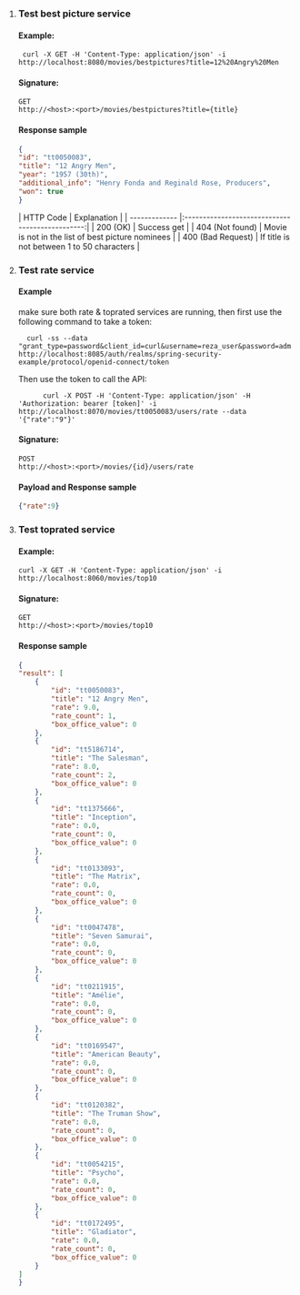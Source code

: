 1. ### Test best picture service

   #### Example:

        curl -X GET -H 'Content-Type: application/json' -i http://localhost:8080/movies/bestpictures?title=12%20Angry%20Men

   #### Signature:
    ```
    GET
    http://<host>:<port>/movies/bestpictures?title={title}
    ```
   #### Response sample

    ```json
    {
    "id": "tt0050083",
    "title": "12 Angry Men",
    "year": "1957 (30th)",
    "additional_info": "Henry Fonda and Reginald Rose, Producers",
    "won": true
    }
    ```

   | HTTP Code                 | Explanation             |
       | -------------             |:-----------------------------------------------:|
   | 200 (OK)                  | Success get |
   | 404 (Not found)           | Movie is not in the list of best picture nominees     |
   | 400 (Bad Request)         | If title is not between 1 to 50 characters     |

2. ### Test rate service

   #### Example

   make sure both rate & toprated services are running, then first use the following command to take a token:

         curl -ss --data "grant_type=password&client_id=curl&username=reza_user&password=admin" http://localhost:8085/auth/realms/spring-security-example/protocol/openid-connect/token

   Then use the token to call the API:

             curl -X POST -H 'Content-Type: application/json' -H 'Authorization: bearer [token]' -i http://localhost:8070/movies/tt0050083/users/rate --data '{"rate":"9"}'

   #### Signature:
    ```
    POST
    http://<host>:<port>/movies/{id}/users/rate
    ```
   #### Payload and Response sample

    ```json
    {"rate":9}
    ```

3. ### Test toprated service

   #### Example:
   
       curl -X GET -H 'Content-Type: application/json' -i http://localhost:8060/movies/top10

   #### Signature:
    ```
    GET
    http://<host>:<port>/movies/top10
    ```
   #### Response sample

    ```json
    {
    "result": [
        {
            "id": "tt0050083",
            "title": "12 Angry Men",
            "rate": 9.0,
            "rate_count": 1,
            "box_office_value": 0
        },
        {
            "id": "tt5186714",
            "title": "The Salesman",
            "rate": 8.0,
            "rate_count": 2,
            "box_office_value": 0
        },
        {
            "id": "tt1375666",
            "title": "Inception",
            "rate": 0.0,
            "rate_count": 0,
            "box_office_value": 0
        },
        {
            "id": "tt0133093",
            "title": "The Matrix",
            "rate": 0.0,
            "rate_count": 0,
            "box_office_value": 0
        },
        {
            "id": "tt0047478",
            "title": "Seven Samurai",
            "rate": 0.0,
            "rate_count": 0,
            "box_office_value": 0
        },
        {
            "id": "tt0211915",
            "title": "Amélie",
            "rate": 0.0,
            "rate_count": 0,
            "box_office_value": 0
        },
        {
            "id": "tt0169547",
            "title": "American Beauty",
            "rate": 0.0,
            "rate_count": 0,
            "box_office_value": 0
        },
        {
            "id": "tt0120382",
            "title": "The Truman Show",
            "rate": 0.0,
            "rate_count": 0,
            "box_office_value": 0
        },
        {
            "id": "tt0054215",
            "title": "Psycho",
            "rate": 0.0,
            "rate_count": 0,
            "box_office_value": 0
        },
        {
            "id": "tt0172495",
            "title": "Gladiator",
            "rate": 0.0,
            "rate_count": 0,
            "box_office_value": 0
        }
    ]
   } 
   ```
